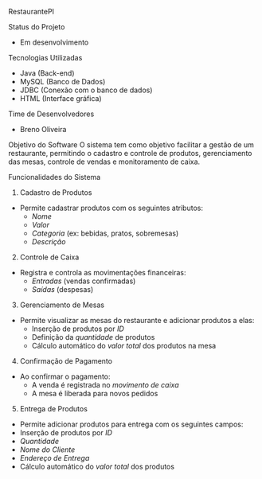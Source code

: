 RestaurantePI

Status do Projeto
- Em desenvolvimento 

Tecnologias Utilizadas
- Java (Back-end)
- MySQL (Banco de Dados)
- JDBC (Conexão com o banco de dados)
- HTML (Interface gráfica)

Time de Desenvolvedores
- Breno Oliveira


Objetivo do Software
 O sistema tem como objetivo facilitar a gestão de um restaurante, permitindo o cadastro e controle de produtos, gerenciamento das mesas, controle de vendas e monitoramento de caixa.

Funcionalidades do Sistema

1. Cadastro de Produtos
- Permite cadastrar produtos com os seguintes atributos:
  - *Nome*
  - *Valor*
  - *Categoria* (ex: bebidas, pratos, sobremesas)
  - *Descrição*

2. Controle de Caixa
- Registra e controla as movimentações financeiras:
  - *Entradas* (vendas confirmadas)
  - *Saídas* (despesas)

3. Gerenciamento de Mesas
- Permite visualizar as mesas do restaurante e adicionar produtos a elas:
  - Inserção de produtos por *ID*
  - Definição da *quantidade* de produtos
  - Cálculo automático do *valor total* dos produtos na mesa

4. Confirmação de Pagamento
- Ao confirmar o pagamento:
  - A venda é registrada no *movimento de caixa*
  - A mesa é liberada para novos pedidos

5. Entrega de Produtos
- Permite adicionar produtos para entrega com os seguintes campos:
 - Inserção de produtos por *ID*
- *Quantidade*
- *Nome do Cliente*
- *Endereço de Entrega*
- Cálculo automático do *valor total* dos produtos




